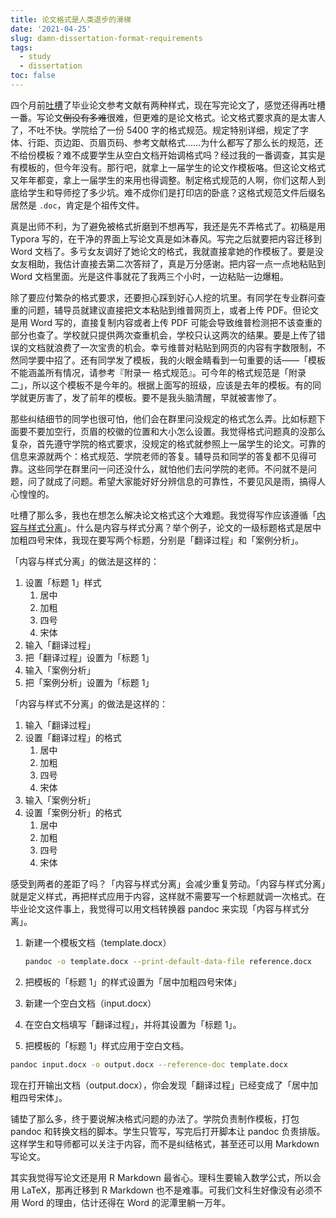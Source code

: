 ```yaml
---
title: 论文格式是人类退步的滑梯
date: '2021-04-25'
slug: damn-dissertation-format-requirements
tags:
  - study
  - dissertation
toc: false
---
```


<!--more-->

四个月前[吐槽](http://disq.us/p/2dzghw9)了毕业论文参考文献有两种样式，现在写完论文了，感觉还得再吐槽一番。写论文~~倒没有多难~~很难，但更难的是论文格式。论文格式要求真的是太害人了，不吐不快。学院给了一份 5400 字的格式规范。规定特别详细，规定了字体、行距、页边距、页眉页码、参考文献格式……为什么都写了那么长的规范，还不给份模板？难不成要学生从空白文档开始调格式吗？经过我的一番调查，其实是有模板的，但今年没有。那行吧，就拿上一届学生的论文作模板咯。但这论文格式又年年都变，拿上一届学生的来用也得调整。制定格式规范的人啊，你们这帮人到底给学生和导师挖了多少坑。难不成你们是打印店的卧底？这格式规范文件后缀名居然是 `.doc`，肯定是个祖传文件。

真是出师不利，为了避免被格式折磨到不想再写，我还是先不弄格式了。初稿是用 Typora 写的，在干净的界面上写论文真是如沐春风。写完之后就要把内容迁移到 Word 文档了。多亏女友调好了她论文的格式，我就直接拿她的作模板了。要是没女友相助，我估计直接去第二次答辩了，真是万分感谢。把内容一点一点地粘贴到 Word 文档里面。光是这件事就花了我两三个小时，一边粘贴一边爆粗。

除了要应付繁杂的格式要求，还要担心踩到好心人挖的坑里。有同学在专业群问查重的问题，辅导员就建议直接把文本粘贴到维普网页上，或者上传 PDF。但论文是用 Word 写的，直接复制内容或者上传 PDF 可能会导致维普检测把不该查重的部分也查了。学校就只提供两次查重机会，学校只认这两次的结果。要是上传了错误的文档就浪费了一次宝贵的机会。幸亏维普对粘贴到网页的内容有字数限制，不然同学要中招了。还有同学发了模板，我的火眼金睛看到一句重要的话——「模板不能涵盖所有情况，请参考『附录一 格式规范』。可今年的格式规范是「附录二」，所以这个模板不是今年的。根据上面写的班级，应该是去年的模板。有的同学就更厉害了，发了前年的模板。要不是我头脑清醒，早就被害惨了。

那些纠结细节的同学也很可怕，他们会在群里问没规定的格式怎么弄。比如标题下面要不要加空行，页眉的校徽的位置和大小怎么设置。我觉得格式问题真的没那么复杂，首先遵守学院的格式要求，没规定的格式就参照上一届学生的论文。可靠的信息来源就两个：格式规范、学院老师的答复。辅导员和同学的答复都不见得可靠。这些同学在群里问一问还没什么，就怕他们去问学院的老师。不问就不是问题，问了就成了问题。希望大家能好好分辨信息的可靠性，不要见风是雨，搞得人心惶惶的。

吐槽了那么多，我也在想怎么解决论文格式这个大难题。我觉得写作应该遵循「[内容与样式分离](https://zh.wikipedia.org/wiki/%E5%91%88%E7%8E%B0%E4%B8%8E%E5%86%85%E5%AE%B9%E5%88%86%E7%A6%BB)」。什么是内容与样式分离？举个例子，论文的一级标题格式是居中加粗四号宋体，我现在要写两个标题，分别是「翻译过程」和「案例分析」。

「内容与样式分离」的做法是这样的：

1. 设置「标题 1」样式
    1. 居中
    1. 加粗
    1. 四号
    1. 宋体
1. 输入「翻译过程」
1. 把「翻译过程」设置为「标题 1」
1. 输入「案例分析」
1. 把「案例分析」设置为「标题 1」

「内容与样式不分离」的做法是这样的：

1. 输入「翻译过程」
1. 设置「翻译过程」的格式
    1. 居中
    1. 加粗
    1. 四号
    1. 宋体
1. 输入「案例分析」
1. 设置「案例分析」的格式
    1. 居中
    1. 加粗
    1. 四号
    1. 宋体

感受到两者的差距了吗？「内容与样式分离」会减少重复劳动。「内容与样式分离」就是定义样式，再把样式应用于内容，这样就不需要写一个标题就调一次格式。在毕业论文这件事上，我觉得可以用文档转换器 pandoc 来实现「内容与样式分离」。

1. 新建一个模板文档（template.docx）

    ```bash
    pandoc -o template.docx --print-default-data-file reference.docx
    ```

2. 把模板的「标题 1」的样式设置为「居中加粗四号宋体」

3. 新建一个空白文档（input.docx）

4. 在空白文档填写「翻译过程」，并将其设置为「标题 1」。

5. 把模板的「标题 1」样式应用于空白文档。

```bash
pandoc input.docx -o output.docx --reference-doc template.docx
```

现在打开输出文档（output.docx），你会发现「翻译过程」已经变成了「居中加粗四号宋体」。

铺垫了那么多，终于要说解决格式问题的办法了。学院负责制作模板，打包 pandoc 和转换文档的脚本。学生只管写，写完后打开脚本让 pandoc 负责排版。这样学生和导师都可以关注于内容，而不是纠结格式，甚至还可以用 Markdown 写论文。

其实我觉得写论文还是用 R Markdown 最省心。理科生要输入数学公式，所以会用 LaTeX，那再迁移到 R Markdown 也不是难事。可我们文科生好像没有必须不用 Word 的理由，估计还得在 Word 的泥潭里躺一万年。

